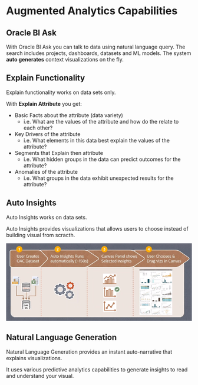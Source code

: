 # Augmented Analytics Capabilities

## Oracle BI Ask

With Oracle BI Ask you can talk to data using natural language query. The search includes projects, dashboards, datasets and ML models. The system **auto generates** context visualizations on the fly.

## Explain Functionality

Explain functionality works on data sets only. 

With **Explain Attribute** you get:
- Basic Facts about the attribute (data variety)
    - i.e. What are the values of the attribute and how do the relate to each other?
- Key Drivers of the attribute
    - i.e. What elements in this data best explain the values of the attribute?
- Segments that Explain then attribute
    - i.e. What hidden groups in the data can predict outcomes for the attribute?
- Anomalies of the attribute
    - i.e. What groups in the data exhibit unexpected results for the attribute?

## Auto Insights

Auto Insights works on data sets.

Auto Insights provides visualizations that allows users to choose instead of building visual from scracth.

![Auto Insights Experience Flow](../images/auto_insights_experience_flow.png)

## Natural Language Generation

Natural Language Generation provides an instant auto-narrative that explains visualizations.

It uses various predictive analytics capabilities to generate insights to read and understand your visual.